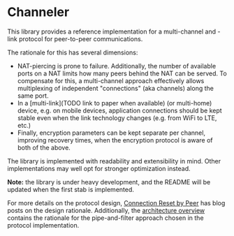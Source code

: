 # Channeler

This library provides a reference implementation for a multi-channel and -link
protocol for peer-to-peer communications.

The rationale for this has several dimensions:

* NAT-piercing is prone to failure. Additionally, the number of available ports
  on a NAT limits how many peers behind the NAT can be served. To compensate
  for this, a multi-channel approach effectively allows multiplexing of
  independent "connections" (aka channels) along the same port.
* In a [multi-link](TODO link to paper when available) (or multi-home) device,
  e.g. on mobile devices, application connections should be kept stable even
  when the link technology changes (e.g. from WiFi to LTE, etc.)
* Finally, encryption parameters can be kept separate per channel, improving
  recovery times, when the encryption protocol is aware of both of the above.

The library is implemented with readability and extensibility in mind. Other
implementations may well opt for stronger optimization instead.

**Note:** the library is under heavy development, and the README will be updated when
  the first stab is implemented.

For more details on the protocol design, [Connection Reset by Peer](https://reset.substack.com)
has blog posts on the design rationale. Additionally, the
[architecture overview](docs/architecture.md) contains the rationale for the
pipe-and-filter approach chosen in the protocol implementation.
